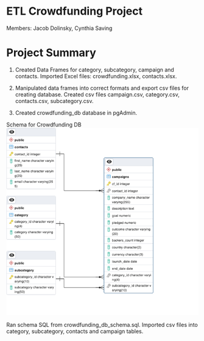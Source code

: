# ETL Crowdfunding Project
Members: Jacob Dolinsky, Cynthia Saving
# Project Summary
1. Created Data Frames for category, subcategory, campaign and contacts. Imported Excel files: crowdfunding.xlsx, contacts.xlsx.

2. Manipulated data frames into correct formats and export csv files for creating database. Created csv files campaign.csv, category.csv, contacts.csv, subcategory.csv.

3. Created crowdfunding_db database in pgAdmin. 

Schema for Crowdfunding DB
![crowdfunding_schema](Resources\crowdfunding_schema.png)

Ran schema SQL from crowdfunding_db_schema.sql. Imported csv files into category, subcategory, contacts and campaign tables. 
